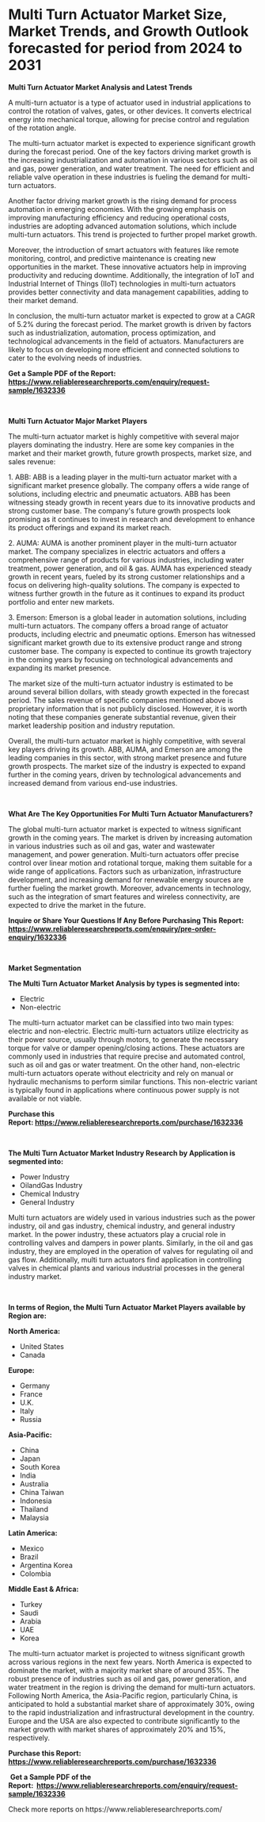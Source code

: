 <p><h1>Multi Turn Actuator Market Size, Market Trends, and Growth Outlook forecasted for period from 2024 to 2031</h1></p><p><strong>Multi Turn Actuator Market Analysis and Latest Trends</strong></p>
<p><p>A multi-turn actuator is a type of actuator used in industrial applications to control the rotation of valves, gates, or other devices. It converts electrical energy into mechanical torque, allowing for precise control and regulation of the rotation angle.</p><p>The multi-turn actuator market is expected to experience significant growth during the forecast period. One of the key factors driving market growth is the increasing industrialization and automation in various sectors such as oil and gas, power generation, and water treatment. The need for efficient and reliable valve operation in these industries is fueling the demand for multi-turn actuators.</p><p>Another factor driving market growth is the rising demand for process automation in emerging economies. With the growing emphasis on improving manufacturing efficiency and reducing operational costs, industries are adopting advanced automation solutions, which include multi-turn actuators. This trend is projected to further propel market growth.</p><p>Moreover, the introduction of smart actuators with features like remote monitoring, control, and predictive maintenance is creating new opportunities in the market. These innovative actuators help in improving productivity and reducing downtime. Additionally, the integration of IoT and Industrial Internet of Things (IIoT) technologies in multi-turn actuators provides better connectivity and data management capabilities, adding to their market demand.</p><p>In conclusion, the multi-turn actuator market is expected to grow at a CAGR of 5.2% during the forecast period. The market growth is driven by factors such as industrialization, automation, process optimization, and technological advancements in the field of actuators. Manufacturers are likely to focus on developing more efficient and connected solutions to cater to the evolving needs of industries.</p></p>
<p><strong>Get a Sample PDF of the Report:&nbsp; <a href="https://www.reliableresearchreports.com/enquiry/request-sample/1632336">https://www.reliableresearchreports.com/enquiry/request-sample/1632336</a></strong></p>
<p>&nbsp;</p>
<p><strong>Multi Turn Actuator Major Market Players</strong></p>
<p><p>The multi-turn actuator market is highly competitive with several major players dominating the industry. Here are some key companies in the market and their market growth, future growth prospects, market size, and sales revenue:</p><p>1. ABB: ABB is a leading player in the multi-turn actuator market with a significant market presence globally. The company offers a wide range of solutions, including electric and pneumatic actuators. ABB has been witnessing steady growth in recent years due to its innovative products and strong customer base. The company's future growth prospects look promising as it continues to invest in research and development to enhance its product offerings and expand its market reach.</p><p>2. AUMA: AUMA is another prominent player in the multi-turn actuator market. The company specializes in electric actuators and offers a comprehensive range of products for various industries, including water treatment, power generation, and oil & gas. AUMA has experienced steady growth in recent years, fueled by its strong customer relationships and a focus on delivering high-quality solutions. The company is expected to witness further growth in the future as it continues to expand its product portfolio and enter new markets.</p><p>3. Emerson: Emerson is a global leader in automation solutions, including multi-turn actuators. The company offers a broad range of actuator products, including electric and pneumatic options. Emerson has witnessed significant market growth due to its extensive product range and strong customer base. The company is expected to continue its growth trajectory in the coming years by focusing on technological advancements and expanding its market presence.</p><p>The market size of the multi-turn actuator industry is estimated to be around several billion dollars, with steady growth expected in the forecast period. The sales revenue of specific companies mentioned above is proprietary information that is not publicly disclosed. However, it is worth noting that these companies generate substantial revenue, given their market leadership position and industry reputation.</p><p>Overall, the multi-turn actuator market is highly competitive, with several key players driving its growth. ABB, AUMA, and Emerson are among the leading companies in this sector, with strong market presence and future growth prospects. The market size of the industry is expected to expand further in the coming years, driven by technological advancements and increased demand from various end-use industries.</p></p>
<p>&nbsp;</p>
<p><strong>What Are The Key Opportunities For Multi Turn Actuator Manufacturers?</strong></p>
<p><p>The global multi-turn actuator market is expected to witness significant growth in the coming years. The market is driven by increasing automation in various industries such as oil and gas, water and wastewater management, and power generation. Multi-turn actuators offer precise control over linear motion and rotational torque, making them suitable for a wide range of applications. Factors such as urbanization, infrastructure development, and increasing demand for renewable energy sources are further fueling the market growth. Moreover, advancements in technology, such as the integration of smart features and wireless connectivity, are expected to drive the market in the future.</p></p>
<p><strong>Inquire or Share Your Questions If Any Before Purchasing This Report: <a href="https://www.reliableresearchreports.com/enquiry/pre-order-enquiry/1632336">https://www.reliableresearchreports.com/enquiry/pre-order-enquiry/1632336</a></strong></p>
<p>&nbsp;</p>
<p><strong>Market Segmentation</strong></p>
<p><strong>The Multi Turn Actuator Market Analysis by types is segmented into:</strong></p>
<p><ul><li>Electric</li><li>Non-electric</li></ul></p>
<p><p>The multi-turn actuator market can be classified into two main types: electric and non-electric. Electric multi-turn actuators utilize electricity as their power source, usually through motors, to generate the necessary torque for valve or damper opening/closing actions. These actuators are commonly used in industries that require precise and automated control, such as oil and gas or water treatment. On the other hand, non-electric multi-turn actuators operate without electricity and rely on manual or hydraulic mechanisms to perform similar functions. This non-electric variant is typically found in applications where continuous power supply is not available or not viable.</p></p>
<p><strong>Purchase this Report:&nbsp;<a href="https://www.reliableresearchreports.com/purchase/1632336">https://www.reliableresearchreports.com/purchase/1632336</a></strong></p>
<p>&nbsp;</p>
<p><strong>The Multi Turn Actuator Market Industry Research by Application is segmented into:</strong></p>
<p><ul><li>Power Industry</li><li>OilandGas Industry</li><li>Chemical Industry</li><li>General Industry</li></ul></p>
<p><p>Multi turn actuators are widely used in various industries such as the power industry, oil and gas industry, chemical industry, and general industry market. In the power industry, these actuators play a crucial role in controlling valves and dampers in power plants. Similarly, in the oil and gas industry, they are employed in the operation of valves for regulating oil and gas flow. Additionally, multi turn actuators find application in controlling valves in chemical plants and various industrial processes in the general industry market.</p></p>
<p>&nbsp;</p>
<p><strong>In terms of Region, the Multi Turn Actuator Market Players available by Region are:</strong></p>
<p>
    <p> <strong> North America: </strong>
        <ul>
            <li>United States</li>
            <li>Canada</li>
        </ul>
        </p> 
    <p> <strong> Europe: </strong>
        <ul>
            <li>Germany</li>
            <li>France</li>
            <li>U.K.</li>
            <li>Italy</li>
            <li>Russia</li>
        </ul>
        </p> 
    <p> <strong> Asia-Pacific: </strong>
        <ul>
            <li>China</li>
            <li>Japan</li>
            <li>South Korea</li>
            <li>India</li>
            <li>Australia</li>
            <li>China Taiwan</li>
            <li>Indonesia</li>
            <li>Thailand</li>
            <li>Malaysia</li>
        </ul>
        </p> 
    <p> <strong> Latin America: </strong>
        <ul>
            <li>Mexico</li>
            <li>Brazil</li>
            <li>Argentina Korea</li>
            <li>Colombia</li>
        </ul>
        </p> 
    <p> <strong> Middle East & Africa: </strong>
        <ul>
            <li>Turkey</li>
            <li>Saudi</li>
            <li>Arabia</li>
            <li>UAE</li>
            <li>Korea</li>
        </ul>
    </p>
    </p>
<p><p>The multi-turn actuator market is projected to witness significant growth across various regions in the next few years. North America is expected to dominate the market, with a majority market share of around 35%. The robust presence of industries such as oil and gas, power generation, and water treatment in the region is driving the demand for multi-turn actuators. Following North America, the Asia-Pacific region, particularly China, is anticipated to hold a substantial market share of approximately 30%, owing to the rapid industrialization and infrastructural development in the country. Europe and the USA are also expected to contribute significantly to the market growth with market shares of approximately 20% and 15%, respectively.</p></p>
<p><strong>Purchase this Report: <a href="https://www.reliableresearchreports.com/purchase/1632336">https://www.reliableresearchreports.com/purchase/1632336</a></strong></p>
<p>&nbsp;<strong>Get a Sample PDF of the Report:&nbsp;&nbsp;<a href="https://www.reliableresearchreports.com/enquiry/request-sample/1632336">https://www.reliableresearchreports.com/enquiry/request-sample/1632336</a></strong></p>
<p><strong></strong></p>
<p>Check more reports on https://www.reliableresearchreports.com/</p>